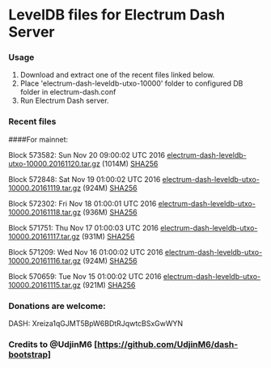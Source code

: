 # LevelDB files for Electrum Dash Server

### Usage

1. Download and extract one of the recent files linked below.
2. Place 'electrum-dash-leveldb-utxo-10000' folder to configured DB folder in electrum-dash.conf
3. Run Electrum Dash server.

### Recent files

####For mainnet:

Block 573582: Sun Nov 20 09:00:02 UTC 2016 [electrum-dash-leveldb-utxo-10000.20161120.tar.gz](https://transfer.sh/vGvP6/electrum-dash-leveldb-utxo-10000.20161120.tar.gz) (1014M) [SHA256](https://transfer.sh/WK04m/electrum-dash-leveldb-utxo-10000.20161120.tar.gz.sha256)

Block 572848: Sat Nov 19 01:00:02 UTC 2016 [electrum-dash-leveldb-utxo-10000.20161119.tar.gz](https://transfer.sh/9eV3E/electrum-dash-leveldb-utxo-10000.20161119.tar.gz) (924M) [SHA256](https://transfer.sh/RuuEc/electrum-dash-leveldb-utxo-10000.20161119.tar.gz.sha256)

Block 572302: Fri Nov 18 01:00:01 UTC 2016 [electrum-dash-leveldb-utxo-10000.20161118.tar.gz](https://transfer.sh/7vn7d/electrum-dash-leveldb-utxo-10000.20161118.tar.gz) (936M) [SHA256](https://transfer.sh/X71s3/electrum-dash-leveldb-utxo-10000.20161118.tar.gz.sha256)

Block 571751: Thu Nov 17 01:00:03 UTC 2016 [electrum-dash-leveldb-utxo-10000.20161117.tar.gz](https://transfer.sh/q8sU4/electrum-dash-leveldb-utxo-10000.20161117.tar.gz) (931M) [SHA256](https://transfer.sh/reBFl/electrum-dash-leveldb-utxo-10000.20161117.tar.gz.sha256)

Block 571209: Wed Nov 16 01:00:02 UTC 2016 [electrum-dash-leveldb-utxo-10000.20161116.tar.gz](https://transfer.sh/ZmLAo/electrum-dash-leveldb-utxo-10000.20161116.tar.gz) (924M) [SHA256](https://transfer.sh/M7s5o/electrum-dash-leveldb-utxo-10000.20161116.tar.gz.sha256)

Block 570659: Tue Nov 15 01:00:02 UTC 2016 [electrum-dash-leveldb-utxo-10000.20161115.tar.gz](https://transfer.sh/zyM0H/electrum-dash-leveldb-utxo-10000.20161115.tar.gz) (921M) [SHA256](https://transfer.sh/v8Hxm/electrum-dash-leveldb-utxo-10000.20161115.tar.gz.sha256)

### Donations are welcome:

DASH: Xreiza1qGJMT5BpW6BDtRJqwtcBSxGwWYN

### Credits to @UdjinM6 [https://github.com/UdjinM6/dash-bootstrap]
